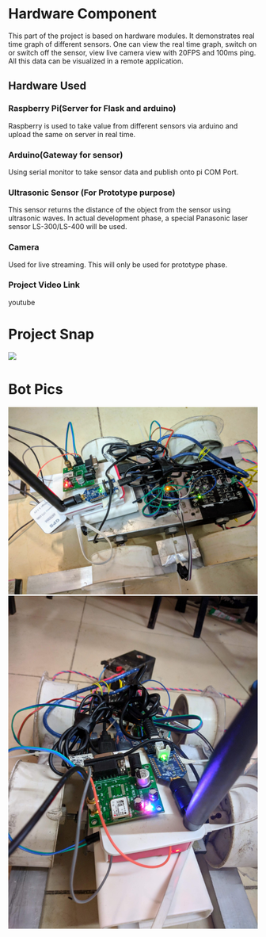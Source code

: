 # Hardware Component
This part of the project is based on hardware modules. It demonstrates real time graph of different sensors. One can view the real time graph, switch on or switch off the sensor, view live camera view with 20FPS and 100ms ping. All this data can be visualized in a remote application.
## Hardware Used
### Raspberry Pi(Server for Flask and arduino)
Raspberry is used to take value from different sensors via arduino and upload the same on server in real time.
### Arduino(Gateway for sensor)
Using serial monitor to take sensor data and publish onto pi COM Port.
### Ultrasonic Sensor (For Prototype purpose)
This sensor returns the distance of the object from the sensor using ultrasonic waves. In actual development phase, a special Panasonic laser sensor LS-300/LS-400 will be used. 
### Camera
Used for live streaming. This will only be used for prototype phase.
### Project Video Link
youtube
# Project Snap
![](../Snaps/bot_3.gif)
# Bot Pics
![](../Snaps/bot_1.jpg)
![](../Snaps/bot_2.jpg)